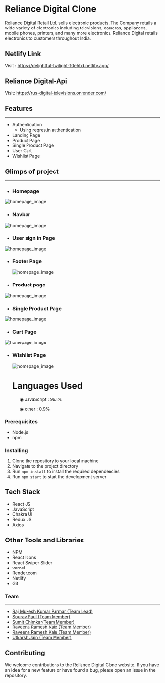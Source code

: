 # Reliance Digital Clone

<p>
Reliance Digital Retail Ltd. sells electronic products. The Company retails a wide variety of electronics including televisions, cameras, appliances, mobile phones, printers, and many more electronics. Reliance Digital retails electronics to customers throughout India.
</p>

## Netlify Link

Visit : https://delightful-twilight-10e5bd.netlify.app/

## Reliance Digital-Api

Visit: https://rus-digital-televisions.onrender.com/

## Features

---

- Authentication
  - Using reqres.in authentication
- Landing Page
- Product Page
- Single Product Page
- User Cart
- Wishlist Page

## Glimps of project

---

- ### Homepage

<img src='https://i.imgur.com/pmYRZtX.png' alt="homepage_image" />

- ### Navbar

<img src="https://i.imgur.com/HiCKKVs.png" alt="homepage_image" />

- ### User sign in Page

<img src="https://i.imgur.com/0cz1Ho7.png" alt="homepage_image" />

- ### Footer Page

  <img src="https://i.imgur.com/DSNoyG3.png" alt="homepage_image" />

- ### Product page

<img src="https://i.imgur.com/JcYxDUL.png" alt="homepage_image" />

- ### Single Product Page

<img src="https://i.imgur.com/yxu4fJ7.png" alt="homepage_image" />

- ### Cart Page

<img src="https://i.imgur.com/XXpytEm.png" alt="homepage_image" />

- ### Wishlist Page

  <img src="https://i.imgur.com/5g5DR7C.png" alt="homepage_image" />

  # Languages Used

<ul dir="auto">
 <ol dir="auto">◉ JavaScript : 99.1%</ol>
 <ol dir="auto">◉ other : 0.9%</ol>
 </ul>

### Prerequisites

- Node.js
- npm

### Installing

1. Clone the repository to your local machine
2. Navigate to the project directory
3. Run `npm install` to install the required dependencies
4. Run `npm start` to start the development server

## Tech Stack

- React JS
- JavaScript
- Chakra UI
- Redux JS
- Axios

## Other Tools and Libraries

- NPM
- React Icons
- React Swiper Slider
- vercel
- Render.com
- Netlify
- Git

### Team

---

 <ul>
        <li><a href="https://github.com/RajParmar03">Raj Mukesh Kumar Parmar (Team Lead)</a></li>
        <li><a href="https://github.com/souravpl8092">Sourav Paul (Team Member)</a></li>
        <li><a href="https://github.com/sumit6675">Sumit Chimkar(Team Member)</a> </li>
        <li><a href="https://github.com/raveenakale475">Raveena Ramesh Kale (Team Member)</a></li>
        <li><a href="https://github.com/raveenakale475">Raveena Ramesh Kale (Team Member)</a></li>
        <li><a href="https://github.com/utkarshj212">Utkarsh Jain (Team Member)</a></li>
</ul>

## Contributing

We welcome contributions to the Reliance Digital Clone website. If you have an idea for a new feature or have found a bug, please open an issue in the repository.

